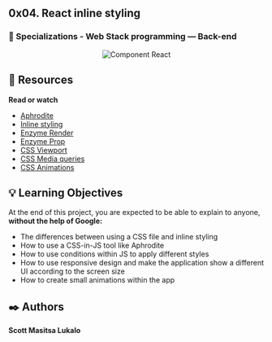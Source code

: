 ## 0x04. React inline styling

### :open_file_folder: Specializations - Web Stack programming ― Back-end


<p align="center">
    <img src="https://miro.medium.com/max/2000/1*8slP0diGduUQy3qk9N7HsQ.png" alt="Component React">
</p>

## :closed_book: Resources

**Read or watch**

* [Aphrodite](https://github.com/khan/aphrodite)
* [Inline styling](https://reactjs.org/docs/dom-elements.html#style)
* [Enzyme Render](https://enzymejs.github.io/enzyme/docs/api/ShallowWrapper/render.html)
* [Enzyme Prop](https://enzymejs.github.io/enzyme/docs/api/ShallowWrapper/prop.html)
* [CSS Viewport](https://www.w3schools.com/css/css_rwd_viewport.asp)
* [CSS Media queries](https://www.w3schools.com/css/css_rwd_mediaqueries.asp)
* [CSS Animations](https://www.w3schools.com/css/css3_animations.asp)



## :bulb: Learning Objectives
At the end of this project, you are expected to be able to explain to anyone, **without the help of Google:**

* The differences between using a CSS file and inline styling
* How to use a CSS-in-JS tool like Aphrodite
* How to use conditions within JS to apply different styles
* How to use responsive design and make the application show a different UI according to the screen size
* How to create small animations within the app

## :black_nib: Authors 

**Scott Masitsa Lukalo** 


